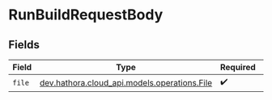# RunBuildRequestBody


## Fields

| Field                                                                           | Type                                                                            | Required                                                                        | Description                                                                     |
| ------------------------------------------------------------------------------- | ------------------------------------------------------------------------------- | ------------------------------------------------------------------------------- | ------------------------------------------------------------------------------- |
| `file`                                                                          | [dev.hathora.cloud_api.models.operations.File](../../models/operations/File.md) | :heavy_check_mark:                                                              | N/A                                                                             |